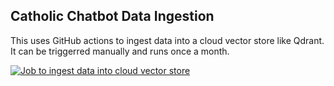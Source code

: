 ## Catholic Chatbot Data Ingestion

This uses GitHub actions to ingest data into a cloud vector store like Qdrant. It can be triggerred manually and runs once a month.

[![Job to ingest data into cloud vector store](https://github.com/nirmalben/catholic-chatbot-data-ingestion/actions/workflows/ingest.yml/badge.svg?branch=main)](https://github.com/nirmalben/catholic-chatbot-data-ingestion/actions/workflows/ingest.yml)

